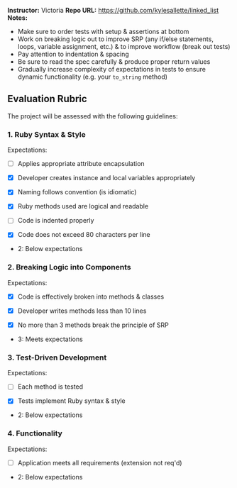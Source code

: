 **Instructor:** Victoria
**Repo URL:** https://github.com/kylesallette/linked_list
**Notes:** 

* Make sure to order tests with setup & assertions at bottom 
* Work on breaking logic out to improve SRP (any if/else statements, loops, variable assignment, etc.) & to improve workflow (break out tests)
* Pay attention to indentation & spacing
* Be sure to read the spec carefully & produce proper return values
* Gradually increase complexity of expectations in tests to ensure dynamic functionality (e.g. your `to_string` method) 

## Evaluation Rubric

The project will be assessed with the following guidelines:

### 1. Ruby Syntax & Style

Expectations: 

- [ ] Applies appropriate attribute encapsulation  

- [x] Developer creates instance and local variables appropriately

- [x] Naming follows convention (is idiomatic)

- [x] Ruby methods used are logical and readable

- [ ] Code is indented properly

- [x] Code does not exceed 80 characters per line  

* 2: Below expectations

### 2. Breaking Logic into Components

Expectations: 

- [x] Code is effectively broken into methods & classes 

- [x] Developer writes methods less than 10 lines 

- [x] No more than 3 methods break the principle of SRP 

* 3: Meets expectations

### 3. Test-Driven Development

Expectations: 

- [ ] Each method is tested  

- [x] Tests implement Ruby syntax & style   

* 2: Below expectations

### 4. Functionality

Expectations: 

- [ ] Application meets all requirements (extension not req'd)

* 2: Below expectations
